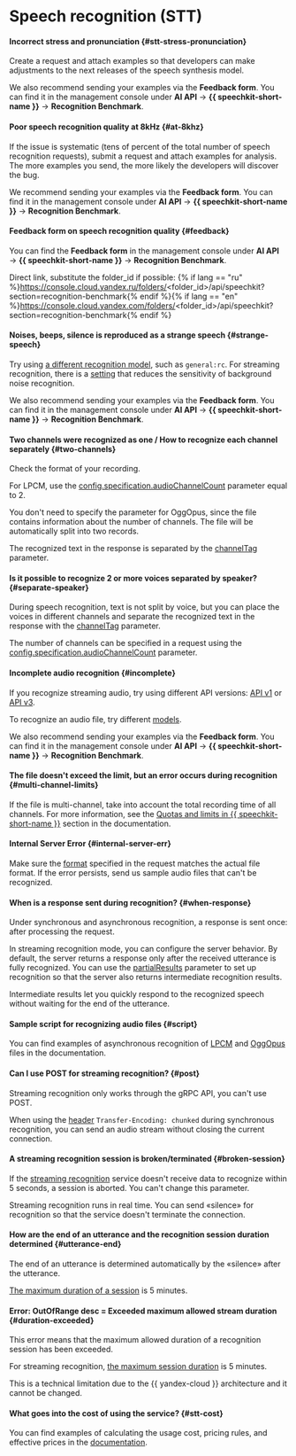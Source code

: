 # Speech recognition (STT)

#### Incorrect stress and pronunciation {#stt-stress-pronunciation}

Create a request and attach examples so that developers can make adjustments to the next releases of the speech synthesis model.

We also recommend sending your examples via the **Feedback form**. You can find it in the management console under **AI API** → **{{ speechkit-short-name }}** → **Recognition Benchmark**.

#### Poor speech recognition quality at 8kHz {#at-8khz}

If the issue is systematic (tens of percent of the total number of speech recognition requests), submit a request and attach examples for analysis. The more examples you send, the more likely the developers will discover the bug.

We recommend sending your examples via the **Feedback form**. You can find it in the management console under **AI API** → **{{ speechkit-short-name }}** → **Recognition Benchmark**.

#### Feedback form on speech recognition quality {#feedback}

You can find the **Feedback form** in the management console under **AI API** → **{{ speechkit-short-name }}** → **Recognition Benchmark**.

Direct link, substitute the folder_id if possible: {% if lang == "ru" %}https://console.cloud.yandex.ru/folders/<folder_id>/api/speechkit?section=recognition-benchmark{% endif %}{% if lang == "en" %}https://console.cloud.yandex.com/folders/<folder_id>/api/speechkit?section=recognition-benchmark{% endif %}

#### Noises, beeps, silence is reproduced as a strange speech {#strange-speech}

Try using [a different recognition model](../../speechkit/stt/models.md#tags), such as `general:rc`. For streaming recognition, there is a [setting](../../speechkit/stt/api/streaming-api.md#additional-settings) that reduces the sensitivity of background noise recognition.

We also recommend sending your examples via the **Feedback form**. You can find it in the management console under **AI API** → **{{ speechkit-short-name }}** → **Recognition Benchmark**.

#### Two channels were recognized as one / How to recognize each channel separately {#two-channels}

Check the format of your recording.

For LPCM, use the [config.specification.audioChannelCount](../../speechkit/stt/api/transcribation-api.md#sendfile-params) parameter equal to 2.

You don't need to specify the parameter for OggOpus, since the file contains information about the number of channels. The file will be automatically split into two records.

The recognized text in the response is separated by the [channelTag](../../speechkit/stt/api/transcribation-api.md#get-result-response) parameter.

#### Is it possible to recognize 2 or more voices separated by speaker? {#separate-speaker}

During speech recognition, text is not split by voice, but you can place the voices in different channels and separate the recognized text in the response with the [channelTag](../../speechkit/stt/api/transcribation-api.md#get-result-response) parameter.

The number of channels can be specified in a request using the [config.specification.audioChannelCount](../../speechkit/stt/api/transcribation-api.md#sendfile-params) parameter.

#### Incomplete audio recognition {#incomplete}

If you recognize streaming audio, try using different API versions: [API v1](../../speechkit/stt/api/streaming-api.md) or [API v3](../../speechkit/v3/api-ref/grpc/). 

To recognize an audio file, try different [models](../../speechkit/stt/models.md).

We also recommend sending your examples via the **Feedback form**. You can find it in the management console under **AI API** → **{{ speechkit-short-name }}** → **Recognition Benchmark**.

#### The file doesn't exceed the limit, but an error occurs during recognition {#multi-channel-limits}

If the file is multi-channel, take into account the total recording time of all channels. For more information, see the [Quotas and limits in {{ speechkit-short-name }}](../../speechkit/concepts/limits.md#speechkit-limits) section in the documentation.

#### Internal Server Error {#internal-server-err}

Make sure the [format](../../speechkit/stt/api/request-api.md#body_params) specified in the request matches the actual file format. If the error persists, send us sample audio files that can't be recognized.

#### When is a response sent during recognition? {#when-response}

Under synchronous and asynchronous recognition, a response is sent once: after processing the request.

In streaming recognition mode, you can configure the server behavior. By default, the server returns a response only after the received utterance is fully recognized. You can use the [partialResults](../../speechkit/stt/api/streaming-api.md#specification-msg) parameter to set up recognition so that the server also returns intermediate recognition results.

Intermediate results let you quickly respond to the recognized speech without waiting for the end of the utterance.

#### Sample script for recognizing audio files {#script}

You can find examples of asynchronous recognition of [LPCM](../../speechkit/stt/api/transcribation-lpcm.md) and [OggOpus](../../speechkit/stt/api/transcribation-ogg.md) files in the documentation.

#### Can I use POST for streaming recognition? {#post}

Streaming recognition only works through the gRPC API, you can't use POST.

When using the [header](../../speechkit/stt/api/request-api.md#http_request) `Transfer-Encoding: chunked` during synchronous recognition, you can send an audio stream without closing the current connection.

#### A streaming recognition session is broken/terminated {#broken-session}

If the [streaming recognition](../../speechkit/stt/streaming.md#session-restrictions) service doesn't receive data to recognize within 5 seconds, a session is aborted. You can't change this parameter.

Streaming recognition runs in real time. You can send «silence» for recognition so that the service doesn't terminate the connection.

#### How are the end of an utterance and the recognition session duration determined {#utterance-end}

The end of an utterance is determined automatically by the «silence» after the utterance.

[The maximum duration of a session](../../speechkit/stt/streaming.md#session-restrictions) is 5 minutes.

#### Error: OutOfRange desc = Exceeded maximum allowed stream duration {#duration-exceeded}

This error means that the maximum allowed duration of a recognition session has been exceeded.

For streaming recognition, [the maximum session duration](../../speechkit/concepts/limits.md#speechkit-limits) is 5 minutes.

This is a technical limitation due to the {{ yandex-cloud }} architecture and it cannot be changed.

#### What goes into the cost of using the service? {#stt-cost}

You can find examples of calculating the usage cost, pricing rules, and effective prices in the [documentation](../../speechkit/pricing.md).
